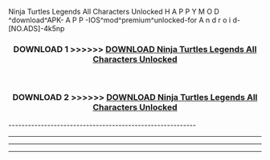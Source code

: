  Ninja Turtles Legends All Characters Unlocked  H A P P Y M O D ^download^APK- A P P -IOS^mod^premium^unlocked-for A n d r o i d-[NO.ADS]-4k5np



<div align="center">

<h3>DOWNLOAD 1 >>>>>> <a href="https://en-mod.web.app/?en= Ninja Turtles Legends All Characters Unlocked ">DOWNLOAD Ninja Turtles Legends All Characters Unlocked  </a></h3><br>

<h3>DOWNLOAD 2 >>>>>> <a href="https://en-mod.web.app/?en= Ninja Turtles Legends All Characters Unlocked ">DOWNLOAD Ninja Turtles Legends All Characters Unlocked  </a></h3>

</div>
----------------------------------------------------------

----------------------------------------------------------

----------------------------------------------------------

----------------------------------------------------------



